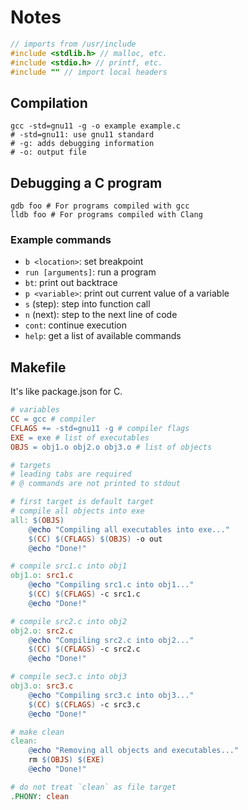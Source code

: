 # Notes

```c
// imports from /usr/include
#include <stdlib.h> // malloc, etc.
#include <stdio.h> // printf, etc.
#include "" // import local headers
```

## Compilation

```shell
gcc -std=gnu11 -g -o example example.c
# -std=gnu11: use gnu11 standard
# -g: adds debugging information
# -o: output file
```

## Debugging a C program

```shell
gdb foo # For programs compiled with gcc
lldb foo # For programs compiled with Clang
```

### Example commands

- `b <location>`: set breakpoint
- `run [arguments]`: run a program
- `bt`: print out backtrace
- `p <variable>`: print out current value of a variable
- `s` (step): step into function call
- `n` (next): step to the next line of code
- `cont`: continue execution
- `help`: get a list of available commands

## Makefile

It's like package.json for C.

```makefile
# variables
CC = gcc # compiler
CFLAGS += -std=gnu11 -g # compiler flags
EXE = exe # list of executables
OBJS = obj1.o obj2.o obj3.o # list of objects

# targets
# leading tabs are required
# @ commands are not printed to stdout

# first target is default target
# compile all objects into exe
all: $(OBJS)
	@echo "Compiling all executables into exe..."
	$(CC) $(CFLAGS) $(OBJS) -o out
	@echo "Done!"

# compile src1.c into obj1
obj1.o: src1.c
	@echo "Compiling src1.c into obj1..."
	$(CC) $(CFLAGS) -c src1.c
	@echo "Done!"

# compile src2.c into obj2
obj2.o: src2.c
	@echo "Compiling src2.c into obj2..."
	$(CC) $(CFLAGS) -c src2.c
	@echo "Done!"

# compile sec3.c into obj3
obj3.o: src3.c
	@echo "Compiling src3.c into obj3..."
	$(CC) $(CFLAGS) -c src3.c
	@echo "Done!"

# make clean
clean:
	@echo "Removing all objects and executables..."
	rm $(OBJS) $(EXE)
	@echo "Done!"

# do not treat `clean` as file target
.PHONY: clean
```
